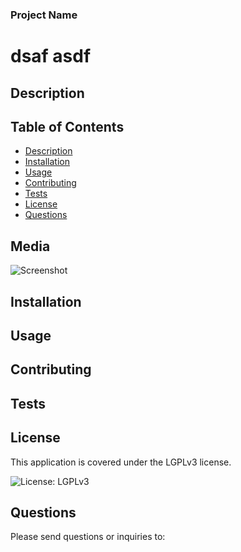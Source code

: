 
### Project Name
# dsaf asdf
## Description
  
## Table of Contents  
- [Description](#description)
- [Installation](#installation)
- [Usage](#usage)
- [Contributing](#contributing)
- [Tests](#tests)
- [License](#license)
- [Questions](#questions)  
## Media
![Screenshot]()  
## Installation  

## Usage

## Contributing

## Tests
  
## License
This application is covered under the LGPLv3 license.

![License: LGPLv3](https://img.shields.io/badge/License-LGPLv3-blue.svg)
## Questions
Please send questions or inquiries to: 
